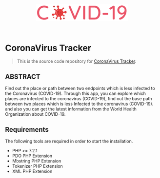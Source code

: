 
[<p align="center"><img  width="300" src="covid19.svg" align="center"/></p>](http://covid19.sabtinam.com)

&nbsp;
# CoronaVirus Tracker

> This is the source code repository for [CoronaVirus Tracker](http://covid19.sabtinam.com).

## ABSTRACT
Find out the place or path between two endpoints which is less infected to the Coronavirus (COVID-19). Through this app, you can explore which places are infected to the coronavirus (COVID-19), find out the base path between two places which is less Infected to the coronavirus (COVID-19). and also you can get the latest information from the World Health Organization about COVID-19.

## Requirements

The following tools are required in order to start the installation.

- PHP >= 7.2.1
- PDO PHP Extension
- Mbstring PHP Extension
- Tokenizer PHP Extension
- XML PHP Extension
